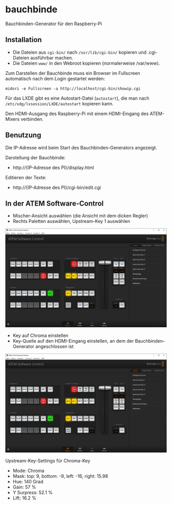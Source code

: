 # bauchbinde

Bauchbinden-Generator für den Raspberry-Pi

## Installation

- Die Dateien aus `cgi-bin/` nach `/usr/lib/cgi-bin/` kopieren und .cgi-Dateien ausführbar machen.
- Die Dateien `www/` in den Webroot kopieren (normalerweise /var/www).

Zum Darstellen der Bauchbinde muss ein Browser im Fullscreen automatisch nach dem Login gestartet werden:

```
midori -e Fullscreen -a http://localhost/cgi-bin/showip.cgi
```

Für das LXDE gibt es eine Autostart-Datei (`autostart`), die man nach `/etc/xdg/lxsession/LXDE/autostart` kopieren kann.

Den HDMI-Ausgang des Raspberry-Pi mit einem HDMI-Eingang des ATEM-Mixers verbinden.

## Benutzung

Die IP-Adresse wird beim Start des Bauchbinden-Generators angezeigt.

Darstellung der Bauchbinde:

- http://{IP-Adresse des PI}/display.html

Editieren der Texte:

- http://{IP-Adresse des PI}/cgi-bin/edit.cgi

## In der ATEM Software-Control

- Mischer-Ansicht auswählen (die Ansicht mit dem dicken Regler)
- Rechts Paletten auswählen, Upstream-Key 1 auswählen

![](./docs/sw1.png)

- Key auf Chroma einstellen
- Key-Quelle auf den HDMI-Eingang einstellen, an dem der Bauchbinden-Generator angeschlossen ist

![](./docs/sw1.png)

Upstream-Key-Settings für Chroma-Key

- Mode: Chroma
- Mask: top: 9, bottom: -9, left: -16, right: 15.98
- Hue: 140 Grad
- Gain: 57 %
- Y Surpress: 52.1 %
- Lift: 16.2 %